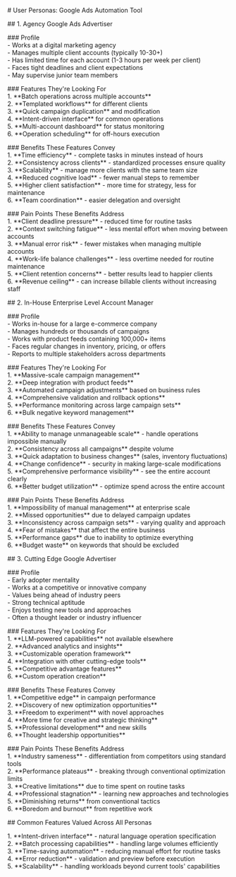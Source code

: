 \# User Personas: Google Ads Automation Tool

\#\# 1\. Agency Google Ads Advertiser

\#\#\# Profile  
\- Works at a digital marketing agency  
\- Manages multiple client accounts (typically 10-30+)  
\- Has limited time for each account (1-3 hours per week per client)  
\- Faces tight deadlines and client expectations  
\- May supervise junior team members

\#\#\# Features They're Looking For  
1\. \*\*Batch operations across multiple accounts\*\*  
2\. \*\*Templated workflows\*\* for different clients  
3\. \*\*Quick campaign duplication\*\* and modification  
4\. \*\*Intent-driven interface\*\* for common operations  
5\. \*\*Multi-account dashboard\*\* for status monitoring  
6\. \*\*Operation scheduling\*\* for off-hours execution

\#\#\# Benefits These Features Convey  
1\. \*\*Time efficiency\*\* \- complete tasks in minutes instead of hours  
2\. \*\*Consistency across clients\*\* \- standardized processes ensure quality  
3\. \*\*Scalability\*\* \- manage more clients with the same team size  
4\. \*\*Reduced cognitive load\*\* \- fewer manual steps to remember  
5\. \*\*Higher client satisfaction\*\* \- more time for strategy, less for maintenance  
6\. \*\*Team coordination\*\* \- easier delegation and oversight

\#\#\# Pain Points These Benefits Address  
1\. \*\*Client deadline pressure\*\* \- reduced time for routine tasks  
2\. \*\*Context switching fatigue\*\* \- less mental effort when moving between accounts  
3\. \*\*Manual error risk\*\* \- fewer mistakes when managing multiple accounts  
4\. \*\*Work-life balance challenges\*\* \- less overtime needed for routine maintenance  
5\. \*\*Client retention concerns\*\* \- better results lead to happier clients  
6\. \*\*Revenue ceiling\*\* \- can increase billable clients without increasing staff

\#\# 2\. In-House Enterprise Level Account Manager

\#\#\# Profile  
\- Works in-house for a large e-commerce company  
\- Manages hundreds or thousands of campaigns  
\- Works with product feeds containing 100,000+ items  
\- Faces regular changes in inventory, pricing, or offers  
\- Reports to multiple stakeholders across departments

\#\#\# Features They're Looking For  
1\. \*\*Massive-scale campaign management\*\*  
2\. \*\*Deep integration with product feeds\*\*  
3\. \*\*Automated campaign adjustments\*\* based on business rules  
4\. \*\*Comprehensive validation and rollback options\*\*  
5\. \*\*Performance monitoring across large campaign sets\*\*  
6\. \*\*Bulk negative keyword management\*\*

\#\#\# Benefits These Features Convey  
1\. \*\*Ability to manage unmanageable scale\*\* \- handle operations impossible manually  
2\. \*\*Consistency across all campaigns\*\* despite volume  
3\. \*\*Quick adaptation to business changes\*\* (sales, inventory fluctuations)  
4\. \*\*Change confidence\*\* \- security in making large-scale modifications  
5\. \*\*Comprehensive performance visibility\*\* \- see the entire account clearly  
6\. \*\*Better budget utilization\*\* \- optimize spend across the entire account

\#\#\# Pain Points These Benefits Address  
1\. \*\*Impossibility of manual management\*\* at enterprise scale  
2\. \*\*Missed opportunities\*\* due to delayed campaign updates  
3\. \*\*Inconsistency across campaign sets\*\* \- varying quality and approach  
4\. \*\*Fear of mistakes\*\* that affect the entire business  
5\. \*\*Performance gaps\*\* due to inability to optimize everything  
6\. \*\*Budget waste\*\* on keywords that should be excluded

\#\# 3\. Cutting Edge Google Advertiser

\#\#\# Profile  
\- Early adopter mentality  
\- Works at a competitive or innovative company  
\- Values being ahead of industry peers  
\- Strong technical aptitude  
\- Enjoys testing new tools and approaches  
\- Often a thought leader or industry influencer

\#\#\# Features They're Looking For  
1\. \*\*LLM-powered capabilities\*\* not available elsewhere  
2\. \*\*Advanced analytics and insights\*\*  
3\. \*\*Customizable operation framework\*\*  
4\. \*\*Integration with other cutting-edge tools\*\*  
5\. \*\*Competitive advantage features\*\*  
6\. \*\*Custom operation creation\*\*

\#\#\# Benefits These Features Convey  
1\. \*\*Competitive edge\*\* in campaign performance  
2\. \*\*Discovery of new optimization opportunities\*\*  
3\. \*\*Freedom to experiment\*\* with novel approaches  
4\. \*\*More time for creative and strategic thinking\*\*  
5\. \*\*Professional development\*\* and new skills  
6\. \*\*Thought leadership opportunities\*\*

\#\#\# Pain Points These Benefits Address  
1\. \*\*Industry sameness\*\* \- differentiation from competitors using standard tools  
2\. \*\*Performance plateaus\*\* \- breaking through conventional optimization limits  
3\. \*\*Creative limitations\*\* due to time spent on routine tasks  
4\. \*\*Professional stagnation\*\* \- learning new approaches and technologies  
5\. \*\*Diminishing returns\*\* from conventional tactics  
6\. \*\*Boredom and burnout\*\* from repetitive work

\#\# Common Features Valued Across All Personas

1\. \*\*Intent-driven interface\*\* \- natural language operation specification  
2\. \*\*Batch processing capabilities\*\* \- handling large volumes efficiently  
3\. \*\*Time-saving automation\*\* \- reducing manual effort for routine tasks  
4\. \*\*Error reduction\*\* \- validation and preview before execution  
5\. \*\*Scalability\*\* \- handling workloads beyond current tools' capabilities